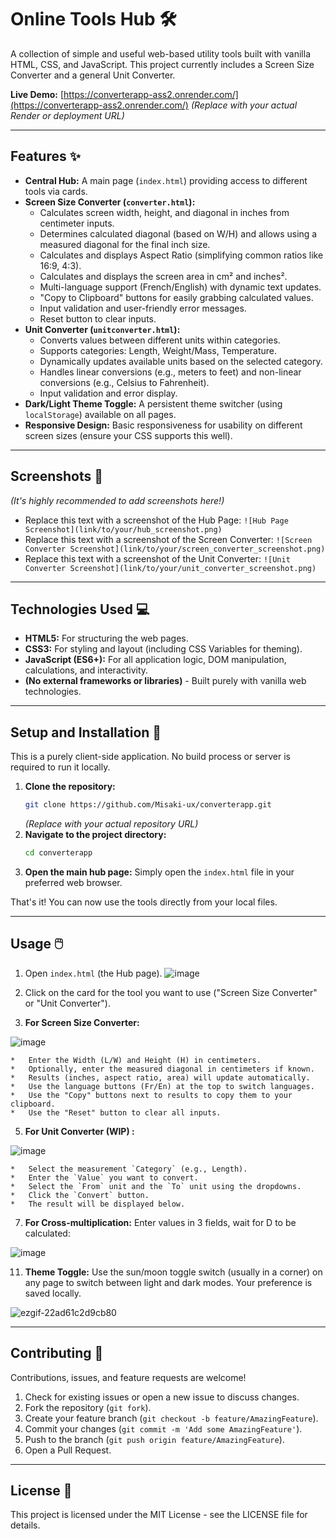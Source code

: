 
# Online Tools Hub 🛠️

A collection of simple and useful web-based utility tools built with vanilla HTML, CSS, and JavaScript. This project currently includes a Screen Size Converter and a general Unit Converter.

**Live Demo:** [https://converterapp-ass2.onrender.com/](https://converterapp-ass2.onrender.com/)
*(Replace with your actual Render or deployment URL)*

---

## Features ✨

*   **Central Hub:** A main page (`index.html`) providing access to different tools via cards.
*   **Screen Size Converter (`converter.html`):**
    *   Calculates screen width, height, and diagonal in inches from centimeter inputs.
    *   Determines calculated diagonal (based on W/H) and allows using a measured diagonal for the final inch size.
    *   Calculates and displays Aspect Ratio (simplifying common ratios like 16:9, 4:3).
    *   Calculates and displays the screen area in cm² and inches².
    *   Multi-language support (French/English) with dynamic text updates.
    *   "Copy to Clipboard" buttons for easily grabbing calculated values.
    *   Input validation and user-friendly error messages.
    *   Reset button to clear inputs.
*   **Unit Converter (`unitconverter.html`):**
    *   Converts values between different units within categories.
    *   Supports categories: Length, Weight/Mass, Temperature.
    *   Dynamically updates available units based on the selected category.
    *   Handles linear conversions (e.g., meters to feet) and non-linear conversions (e.g., Celsius to Fahrenheit).
    *   Input validation and error display.
*   **Dark/Light Theme Toggle:** A persistent theme switcher (using `localStorage`) available on all pages.
*   **Responsive Design:** Basic responsiveness for usability on different screen sizes (ensure your CSS supports this well).

---

## Screenshots 📸

*(It's highly recommended to add screenshots here!)*

*   Replace this text with a screenshot of the Hub Page:
    `![Hub Page Screenshot](link/to/your/hub_screenshot.png)`
*   Replace this text with a screenshot of the Screen Converter:
    `![Screen Converter Screenshot](link/to/your/screen_converter_screenshot.png)`
*   Replace this text with a screenshot of the Unit Converter:
    `![Unit Converter Screenshot](link/to/your/unit_converter_screenshot.png)`

---

## Technologies Used 💻

*   **HTML5:** For structuring the web pages.
*   **CSS3:** For styling and layout (including CSS Variables for theming).
*   **JavaScript (ES6+):** For all application logic, DOM manipulation, calculations, and interactivity.
*   **(No external frameworks or libraries)** - Built purely with vanilla web technologies.

---

## Setup and Installation 🚀

This is a purely client-side application. No build process or server is required to run it locally.

1.  **Clone the repository:**
    ```bash
    git clone https://github.com/Misaki-ux/converterapp.git
    ```
    *(Replace with your actual repository URL)*
2.  **Navigate to the project directory:**
    ```bash
    cd converterapp
    ```
3.  **Open the main hub page:**
    Simply open the `index.html` file in your preferred web browser.

That's it! You can now use the tools directly from your local files.

---

## Usage 🖱️

1.  Open `index.html` (the Hub page).
   ![image](https://github.com/user-attachments/assets/20bd2b6a-9269-425a-8a99-0e68c9fe35d4)

3.  Click on the card for the tool you want to use ("Screen Size Converter" or "Unit Converter").
4.  **For Screen Size Converter:**
   
   ![image](https://github.com/user-attachments/assets/dd30d592-800f-4e12-80c4-8dcf489c929f)

    *   Enter the Width (L/W) and Height (H) in centimeters.
    *   Optionally, enter the measured diagonal in centimeters if known.
    *   Results (inches, aspect ratio, area) will update automatically.
    *   Use the language buttons (Fr/En) at the top to switch languages.
    *   Use the "Copy" buttons next to results to copy them to your clipboard.
    *   Use the "Reset" button to clear all inputs.
5.  **For Unit Converter (WIP) :**
   
   ![image](https://github.com/user-attachments/assets/56de7825-9158-4bdb-8a44-09a8fe0077e7)


    *   Select the measurement `Category` (e.g., Length).
    *   Enter the `Value` you want to convert.
    *   Select the `From` unit and the `To` unit using the dropdowns.
    *   Click the `Convert` button.
    *   The result will be displayed below.
       
7.  **For Cross-multiplication:**
 Enter values in 3 fields, wait for D to be calculated:
    
![image](https://github.com/user-attachments/assets/a726c9e4-1baf-4200-858e-50e994d8cc01)

11.  **Theme Toggle:** Use the sun/moon toggle switch (usually in a corner) on any page to switch between light and dark modes. Your preference is saved locally.

![ezgif-22ad61c2d9cb80](https://github.com/user-attachments/assets/2deb0f9e-6fd7-4a03-a09e-42bed3ff2e7a)



---

## Contributing 🤝

Contributions, issues, and feature requests are welcome!

1.  Check for existing issues or open a new issue to discuss changes.
2.  Fork the repository (`git fork`).
3.  Create your feature branch (`git checkout -b feature/AmazingFeature`).
4.  Commit your changes (`git commit -m 'Add some AmazingFeature'`).
5.  Push to the branch (`git push origin feature/AmazingFeature`).
6.  Open a Pull Request.

---

## License 📄
This project is licensed under the MIT License - see the LICENSE file for details.

